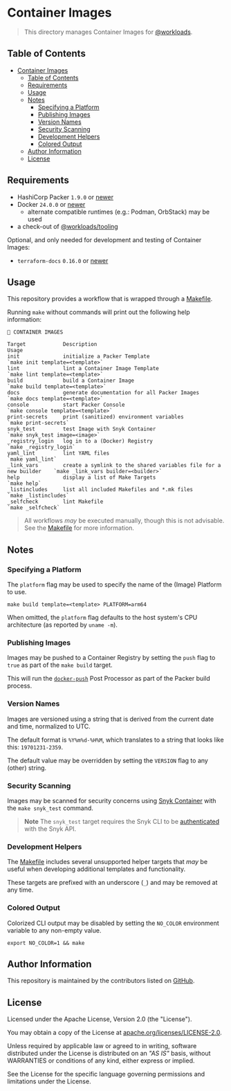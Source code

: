 # Container Images

> This directory manages Container Images for [@workloads](https://github.com/workloads).

## Table of Contents

<!-- TOC -->
* [Container Images](#container-images)
  * [Table of Contents](#table-of-contents)
  * [Requirements](#requirements)
  * [Usage](#usage)
  * [Notes](#notes)
    * [Specifying a Platform](#specifying-a-platform)
    * [Publishing Images](#publishing-images)
    * [Version Names](#version-names)
    * [Security Scanning](#security-scanning)
    * [Development Helpers](#development-helpers)
    * [Colored Output](#colored-output)
  * [Author Information](#author-information)
  * [License](#license)
<!-- TOC -->

## Requirements

- HashiCorp Packer `1.9.0` or [newer](https://developer.hashicorp.com/packer/downloads)
- Docker `24.0.0` or [newer](https://www.docker.com/products/docker-desktop/)
  - alternate compatible runtimes (e.g.: Podman, OrbStack) may be used
- a check-out of [@workloads/tooling](https://github.com/workloads/tooling)

Optional, and only needed for development and testing of Container Images:

- `terraform-docs` `0.16.0` or [newer](https://terraform-docs.io/user-guide/installation/)

## Usage

This repository provides a workflow that is wrapped through a [Makefile](./Makefile).

Running `make` without commands will print out the following help information:

```text
🐳 CONTAINER IMAGES

Target            Description                                                        Usage
init              initialize a Packer Template                                       `make init template=<template>`
lint              lint a Container Image Template                                    `make lint template=<template>`
build             build a Container Image                                            `make build template=<template>`
docs              generate documentation for all Packer Images                       `make docs template=<template>`
console           start Packer Console                                               `make console template=<template>`
print-secrets     print (sanitized) environment variables                            `make print-secrets`
snyk_test         test Image with Snyk Container                                     `make snyk_test image=<image>`
_registry_login   log in to a (Docker) Registry                                      `make _registry_login`
yaml_lint         lint YAML files                                                    `make yaml_lint`
_link_vars        create a symlink to the shared variables file for a new builder    `make _link_vars builder=<builder>`
help              display a list of Make Targets                                     `make help`
_listincludes     list all included Makefiles and *.mk files                         `make _listincludes`
_selfcheck        lint Makefile                                                      `make _selfcheck`
```

> All workflows _may_ be executed manually, though this is not advisable. See the [Makefile](./Makefile) for more information.

## Notes

### Specifying a Platform

The `platform` flag may be used to specify the name of the (Image) Platform to use.

```shell
make build template=<template> PLATFORM=arm64
````

When omitted, the `platform` flag defaults to the host system's CPU architecture (as reported by `uname -m`).

### Publishing Images

Images may be pushed to a Container Registry by setting the `push` flag to `true` as part of the `make build` target.

This will run the [`docker-push`](https://developer.hashicorp.com/packer/plugins/post-processors/docker/docker-push) Post Processor as part of the Packer build process.

### Version Names

Images are versioned using a string that is derived from the current date and time, normalized to UTC.

The default format is `%Y%m%d-%H%M`, which translates to a string that looks like this: `19701231-2359`.

The default value may be overridden by setting the `VERSION` flag to any (other) string.

### Security Scanning

Images may be scanned for security concerns using [Snyk Container](https://snyk.io/product/container-vulnerability-management/) with the `make snyk_test` command.

> **Note**
> The `snyk_test` target requires the Snyk CLI to be [authenticated](https://docs.snyk.io/snyk-cli/authenticate-the-cli-with-your-account) with the Snyk API.

### Development Helpers

The [Makefile](./Makefile) includes several unsupported helper targets that _may_ be useful when developing additional templates and functionality.

These targets are prefixed with an underscore (`_`) and may be removed at any time.

### Colored Output

Colorized CLI output may be disabled by setting the `NO_COLOR` environment variable to any non-empty value.

```shell
export NO_COLOR=1 && make
```

## Author Information

This repository is maintained by the contributors listed on [GitHub](https://github.com/workloads/container-images/graphs/contributors).

## License

Licensed under the Apache License, Version 2.0 (the "License").

You may obtain a copy of the License at [apache.org/licenses/LICENSE-2.0](http://www.apache.org/licenses/LICENSE-2.0).

Unless required by applicable law or agreed to in writing, software distributed under the License is distributed on an _"AS IS"_ basis, without WARRANTIES or conditions of any kind, either express or implied.

See the License for the specific language governing permissions and limitations under the License.
